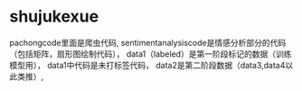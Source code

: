 # shujukexue
pachongcode里面是爬虫代码,
sentimentanalysiscode是情感分析部分的代码（包括矩阵，扇形图绘制代码），
data1（labeled）是第一阶段标记的数据（训练模型用），
data1中代码是未打标签代码，
data2是第二阶段数据（data3,data4以此类推）,

